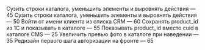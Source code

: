 Сузить строки каталога, уменьшить элементы и выровнять действия — 45
Сузить строки каталога, уменьшить элементы и выровнять действия — 50
Войти от имени клиента из списка CRM — 60
Сохранять product_id из 1С и показывать в каталоге — 55
Показывать product_id вместо cuid в каталоге CMS — 25
Увеличить превью фото в каталоге при наведении — 35
Редизайн первого шага авторизации на фронте — 65
